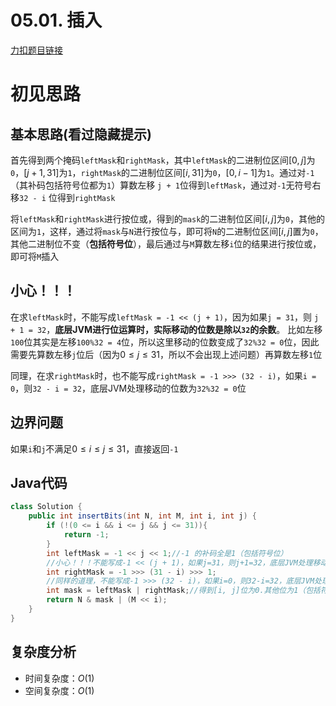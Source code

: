 # 05.01. 插入

[力扣题目链接](https://leetcode-cn.com/problems/insert-into-bits-lcci/)


# 初见思路

## 基本思路(看过隐藏提示)
首先得到两个掩码`leftMask`和`rightMask`，其中`leftMask`的二进制位区间$[0, j]$为`0`，$[j + 1, 31]$为`1`，`rightMask`的二进制位区间$[i, 31]$为`0`，$[0, i - 1]$为`1`。通过对`-1`（其补码包括符号位都为`1`）算数左移 `j + 1`位得到`leftMask`，通过对`-1`无符号右移`32 - i` 位得到`rightMask`

将`leftMask`和`rightMask`进行按位或，得到的`mask`的二进制位区间$[i, j]$为`0`，其他的区间为`1`，这样，通过将`mask`与`N`进行按位与，即可将`N`的二进制位区间$[i, j]$置为`0`，其他二进制位不变（<strong>包括符号位</strong>），最后通过与`M`算数左移`i`位的结果进行按位或，即可将`M`插入

## 小心！！！
在求`leftMask`时，不能写成`leftMask = -1 << (j + 1)`，因为如果`j = 31`，则 `j + 1 = 32`，<strong>底层JVM进行位运算时，实际移动的位数是除以`32`的余数</strong>。 比如左移`100`位其实是左移`100%32 = 4`位，所以这里移动的位数变成了`32%32 = 0`位，因此需要先算数左移`j`位后（因为$0 \le j \le 31$，所以不会出现上述问题）再算数左移`1`位

同理，在求`rightMask`时，也不能写成`rightMask = -1 >>> (32 - i)`，如果`i = 0`，则`32 - i = 32`，底层JVM处理移动的位数为`32%32 = 0`位

## 边界问题
如果`i`和`j`不满足$0 \le i \le j \le 31$，直接返回`-1`

## Java代码

```java
class Solution {
    public int insertBits(int N, int M, int i, int j) {
        if (!(0 <= i && i <= j && j <= 31)){
            return -1;
        }
        int leftMask = -1 << j << 1;//-1 的补码全是1（包括符号位）
        //小心！！！不能写成-1 << (j + 1)，如果j=31，则j+1=32，底层JVM处理移动的位数 = 32 % 32 = 0位
        int rightMask = -1 >>> (31 - i) >>> 1;
        //同样的道理，不能写成-1 >>> (32 - i)，如果i=0，则32-i=32，底层JVM处理移动的位数 = 32 % 32 = 0位
        int mask = leftMask | rightMask;//得到[i, j]位为0.其他位为1（包括符号位）的位掩码
        return N & mask | (M << i);
    }
}
```

## 复杂度分析
- 时间复杂度：$O(1)$
- 空间复杂度：$O(1)$